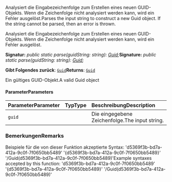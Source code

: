 <span data-ttu-id="ddd2d-p101">Analysiert die Eingabezeichenfolge zum Erstellen eines neuen GUID-Objekts. Wenn die Zeichenfolge nicht analysiert werden kann, wird ein Fehler ausgelöst.</span><span class="sxs-lookup"><span data-stu-id="ddd2d-p101">Parses the input string to construct a new Guid object. If the string cannot be parsed, then an error is thrown.</span></span>




Analysiert die Eingabezeichenfolge zum Erstellen eines neuen GUID-Objekts. Wenn die Zeichenfolge nicht analysiert werden kann, wird ein Fehler ausgelöst.

<span data-ttu-id="ddd2d-104">**Signatur:** _public static parse(guidString: string): [Guid](../sp-core-library/guid.md);_</span><span class="sxs-lookup"><span data-stu-id="ddd2d-104">**Signature:** _public static parse(guidString: string): [Guid](../sp-core-library/guid.md);_</span></span>

<span data-ttu-id="ddd2d-105">**Gibt Folgendes zurück**: [`Guid`](../sp-core-library/guid.md)</span><span class="sxs-lookup"><span data-stu-id="ddd2d-105">**Returns**: [`Guid`](../sp-core-library/guid.md)</span></span>



<span data-ttu-id="ddd2d-106">Ein gültiges GUID-Objekt.</span><span class="sxs-lookup"><span data-stu-id="ddd2d-106">A valid Guid object</span></span>

#### <a name="parameters"></a><span data-ttu-id="ddd2d-107">Parameter</span><span class="sxs-lookup"><span data-stu-id="ddd2d-107">Parameters</span></span>


| <span data-ttu-id="ddd2d-108">Parameter</span><span class="sxs-lookup"><span data-stu-id="ddd2d-108">Parameter</span></span>    | <span data-ttu-id="ddd2d-109">Typ</span><span class="sxs-lookup"><span data-stu-id="ddd2d-109">Type</span></span>    | <span data-ttu-id="ddd2d-110">Beschreibung</span><span class="sxs-lookup"><span data-stu-id="ddd2d-110">Description</span></span> |
|:-------------|:---------------|:------------|
| `guid`    |  | <span data-ttu-id="ddd2d-111">Die eingegebene Zeichenfolge.</span><span class="sxs-lookup"><span data-stu-id="ddd2d-111">The input string.</span></span> |


### <a name="remarks"></a><span data-ttu-id="ddd2d-112">Bemerkungen</span><span class="sxs-lookup"><span data-stu-id="ddd2d-112">Remarks</span></span>

<span data-ttu-id="ddd2d-113">Beispiele für die von dieser Funktion akzeptierte Syntax: 'd5369f3b-bd7a-412a-9c0f-7f0650bb5489' '{d5369f3b-bd7a-412a-9c0f-7f0650bb5489}' '/Guid(d5369f3b-bd7a-412a-9c0f-7f0650bb5489)'</span><span class="sxs-lookup"><span data-stu-id="ddd2d-113">Example syntaxes accepted by this function: 'd5369f3b-bd7a-412a-9c0f-7f0650bb5489' '{d5369f3b-bd7a-412a-9c0f-7f0650bb5489}' '/Guid(d5369f3b-bd7a-412a-9c0f-7f0650bb5489)'</span></span>

